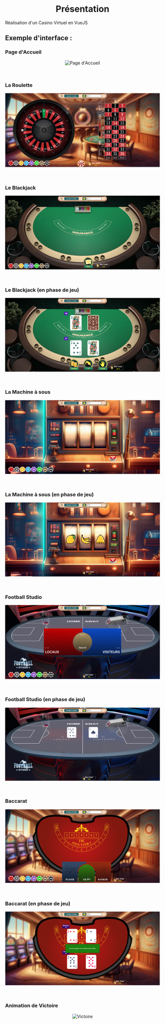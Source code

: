 <h1 align="center">Présentation</h1>
Réalisation d'un Casino Virtuel en VueJS


<h2>Exemple d'interface :</h2>

<h3>Page d'Accueil</h3>
<p align="center">
  <img src="Pages/Paged_accueil.png" title="Page d'Accueil">
</p>

<br>
<h3> La Roulette</h3>
<p align="center">
  <img src="Pages/roulette.png" title="La roulette">
</p>

<br>
<h3>Le Blackjack</h3>
<p align="center">
  <img src="Pages/blackjack.png" title="Le BlackJack">
</p>

<br>
<h3>Le Blackjack (en phase de jeu)</h3>
<p align="center">
  <img src="Pages/blackjackenjeu.png" title="Le BlackJack en phase de jeu">
</p>

<br>
<h3>La Machine à sous</h3>
<p align="center">
  <img src="Pages/machinesous.png" title="La Machine à sous">
</p>

<br>
<h3>La Machine à sous (en phase de jeu)</h3>
<p align="center">
  <img src="Pages/machinesous2.png" title="La Machine à sous en phase de jeu">
</p>

<br>
<h3>Football Studio</h3>
<p align="center">
  <img src="Pages/footballstudio.png" title="Football Studio">
</p>

<br>
<h3>Football Studio (en phase de jeu)</h3>
<p align="center">
  <img src="Pages/footballstudio1.png" title="Football Studio en phase de jeu">
</p>

<br>
<h3>Baccarat</h3>
<p align="center">
  <img src="Pages/baccarat.png" title="Baccarat">
</p>

<br>
<h3>Baccarat (en phase de jeu)</h3>
<p align="center">
  <img src="Pages/baccaratenjeu.png" title="Baccarat en phase de jeu">
</p>

<br>
<h3>Animation de Victoire</h3>
<p align="center">
  <img src="Pages/gagné.png" title="Victoire">
</p>

